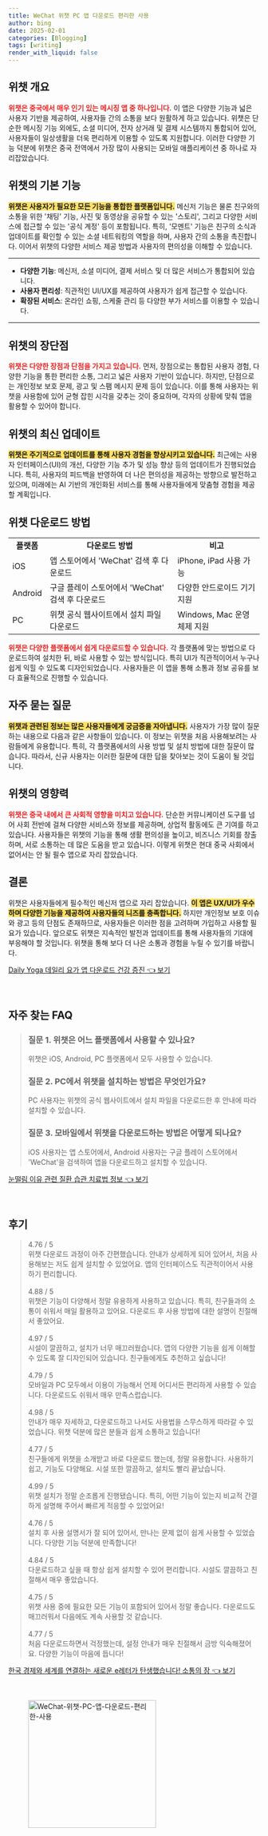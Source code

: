 ```yaml
---
title: WeChat 위챗 PC 앱 다운로드 편리한 사용
author: bing
date: 2025-02-01
categories: [Blogging]
tags: [writing]
render_with_liquid: false
---
```



<h2 id='위챗 개요'>위챗 개요</h2>

<p><b><span style="color: #ee2323;">위챗은 중국에서 매우 인기 있는 메시징 앱 중 하나입니다.</span></b> 이 앱은 다양한 기능과 넓은 사용자 기반을 제공하여, 사용자들 간의 소통을 보다 원활하게 하고 있습니다. 위챗은 단순한 메시징 기능 외에도, 소셜 미디어, 전자 상거래 및 결제 시스템까지 통합되어 있어, 사용자들이 일상생활을 더욱 편리하게 이용할 수 있도록 지원합니다. 이러한 다양한 기능 덕분에 위챗은 중국 전역에서 가장 많이 사용되는 모바일 애플리케이션 중 하나로 자리잡았습니다.</p>

<h2 id='위챗의 기본 기능'>위챗의 기본 기능</h2>

<p><b><span style="background-color: #ffe066;">위챗은 사용자가 필요한 모든 기능을 통합한 플랫폼입니다.</span></b> 메신저 기능은 물론 친구와의 소통을 위한 '채팅' 기능, 사진 및 동영상을 공유할 수 있는 '스토리', 그리고 다양한 서비스에 접근할 수 있는 '공식 계정' 등이 포함됩니다. 특히, '모멘트' 기능은 친구의 소식과 업데이트를 확인할 수 있는 소셜 네트워킹의 역할을 하며, 사용자 간의 소통을 촉진합니다. 이어서 위챗의 다양한 서비스 제공 방법과 사용자의 편의성을 이해할 수 있습니다.</p>

<hr />

<ul>
    <li><b>다양한 기능</b>: 메신저, 소셜 미디어, 결제 서비스 및 더 많은 서비스가 통합되어 있습니다.</li>
    <li><b>사용자 편리성</b>: 직관적인 UI/UX를 제공하여 사용자가 쉽게 접근할 수 있습니다.</li>
    <li><b>확장된 서비스</b>: 온라인 쇼핑, 스케줄 관리 등 다양한 부가 서비스를 이용할 수 있습니다.</li>
</ul>

<hr />

<h2 id='위챗의 장단점'>위챗의 장단점</h2>

<p><b><span style="color: #ee2323;">위챗은 다양한 장점과 단점을 가지고 있습니다.</span></b> 먼저, 장점으로는 통합된 사용자 경험, 다양한 기능을 통한 편리한 소통, 그리고 넓은 사용자 기반이 있습니다. 하지만, 단점으로는 개인정보 보호 문제, 광고 및 스팸 메시지 문제 등이 있습니다. 이를 통해 사용자는 위챗을 사용함에 있어 균형 잡힌 시각을 갖추는 것이 중요하며, 각자의 상황에 맞춰 앱을 활용할 수 있어야 합니다.</p>

<h2 id='위챗의 최신 업데이트'>위챗의 최신 업데이트</h2>

<p><b><span style="background-color: #ffe066;">위챗은 주기적으로 업데이트를 통해 사용자 경험을 향상시키고 있습니다.</span></b> 최근에는 사용자 인터페이스(UI)의 개선, 다양한 기능 추가 및 성능 향상 등의 업데이트가 진행되었습니다. 특히, 사용자의 피드백을 반영하여 더 나은 편의성을 제공하는 방향으로 발전하고 있으며, 미래에는 AI 기반의 개인화된 서비스를 통해 사용자들에게 맞춤형 경험을 제공할 계획입니다.</p>

<h2 id='위챗 다운로드 방법'>위챗 다운로드 방법</h2>

<table>
    <tr>
        <td style="text-align: center; height: 17px;"><b>플랫폼</b></td>
        <td style="text-align: center; height: 17px;"><b>다운로드 방법</b></td>
        <td style="text-align: center; height: 17px;"><b>비고</b></td>
    </tr>
    <tr>
        <td>iOS</td>
        <td>앱 스토어에서 'WeChat' 검색 후 다운로드</td>
        <td>iPhone, iPad 사용 가능</td>
    </tr>
    <tr>
        <td>Android</td>
        <td>구글 플레이 스토어에서 'WeChat' 검색 후 다운로드</td>
        <td>다양한 안드로이드 기기 지원</td>
    </tr>
    <tr>
        <td>PC</td>
        <td>위챗 공식 웹사이트에서 설치 파일 다운로드</td>
        <td>Windows, Mac 운영체제 지원</td>
    </tr>
</table>

<p><b><span style="color: #ee2323;">위챗은 다양한 플랫폼에서 쉽게 다운로드할 수 있습니다.</span></b> 각 플랫폼에 맞는 방법으로 다운로드하여 설치한 뒤, 바로 사용할 수 있는 방식입니다. 특히 UI가 직관적이어서 누구나 쉽게 익힐 수 있도록 디자인되었습니다. 사용자들은 이 앱을 통해 소통과 정보 공유를 보다 효율적으로 진행할 수 있습니다.</p>

<h2 id='자주 묻는 질문'>자주 묻는 질문</h2>

<p><b><span style="background-color: #ffe066;">위챗과 관련된 정보는 많은 사용자들에게 궁금증을 자아냅니다.</span></b> 사용자가 가장 많이 질문하는 내용으로 다음과 같은 사항들이 있습니다. 이 정보는 위챗을 처음 사용해보려는 사람들에게 유용합니다. 특히, 각 플랫폼에서의 사용 방법 및 설치 방법에 대한 질문이 많습니다. 따라서, 신규 사용자는 이러한 질문에 대한 답을 찾아보는 것이 도움이 될 것입니다.</p>

<h2 id='위챗의 영향력'>위챗의 영향력</h2>

<p><b><span style="color: #ee2323;">위챗은 중국 내에서 큰 사회적 영향을 미치고 있습니다.</span></b> 단순한 커뮤니케이션 도구를 넘어 사회 전반에 걸쳐 다양한 서비스와 정보를 제공하며, 상업적 활동에도 큰 기여를 하고 있습니다. 사용자들은 위챗의 기능을 통해 생활 편의성을 높이고, 비즈니스 기회를 창출하며, 서로 소통하는 데 많은 도움을 받고 있습니다. 이렇게 위챗은 현대 중국 사회에서 없어서는 안 될 필수 앱으로 자리 잡았습니다.</p>

<h2 id='결론'>결론</h2>

<p>위챗은 사용자들에게 필수적인 메신저 앱으로 자리 잡았습니다. <b><span style="background-color: #ffe066;">이 앱은 UX/UI가 우수하며 다양한 기능을 제공하여 사용자들의 니즈를 충족합니다.</span></b> 하지만 개인정보 보호 이슈와 광고 등의 단점도 존재하므로, 사용자들은 이러한 점을 고려하며 가입하고 사용할 필요가 있습니다. 앞으로도 위챗은 지속적인 발전과 업데이트를 통해 사용자들의 기대에 부응해야 할 것입니다. 위챗을 통해 보다 더 나은 소통과 경험을 누릴 수 있기를 바랍니다.</p>


<p><a class="click-button" title="Daily Yoga 데일리 요가 앱 다운로드 건강 증진" href="https://aptwhite.github.io/posts/Daily-Yoga-%EB%8D%B0%EC%9D%BC%EB%A6%AC-%EC%9A%94%EA%B0%80-%EC%95%B1-%EB%8B%A4%EC%9A%B4%EB%A1%9C%EB%93%9C-%EA%B1%B4%EA%B0%95-%EC%A6%9D%EC%A7%84/" rel="dofollow">Daily Yoga 데일리 요가 앱 다운로드 건강 증진 👈 보기</a></p><br>
<h2 id='자주_찾는_FAQ'>자주 찾는 FAQ</h2>
<div itemscope="" itemtype="https://schema.org/FAQPage"> 
<blockquote> 
<div itemscope="" itemprop="mainEntity" itemtype="https://schema.org/Question"> 
<h3 itemprop="name">질문 1. 위챗은 어느 플랫폼에서 사용할 수 있나요?</h3> 
<div itemscope="" itemprop="acceptedAnswer" itemtype="https://schema.org/Answer"> 
<span itemprop="text"> 
<p>위챗은 iOS, Android, PC 플랫폼에서 모두 사용할 수 있습니다.</p> 
</span> 
</div> 
</div> 
<div itemscope="" itemprop="mainEntity" itemtype="https://schema.org/Question"> 
<h3 itemprop="name">질문 2. PC에서 위챗을 설치하는 방법은 무엇인가요?</h3> 
<div itemscope="" itemprop="acceptedAnswer" itemtype="https://schema.org/Answer"> 
<span itemprop="text"> 
<p>PC 사용자는 위챗의 공식 웹사이트에서 설치 파일을 다운로드한 후 안내에 따라 설치할 수 있습니다.</p> 
</span> 
</div> 
</div> 
<div itemscope="" itemprop="mainEntity" itemtype="https://schema.org/Question"> 
<h3 itemprop="name">질문 3. 모바일에서 위챗을 다운로드하는 방법은 어떻게 되나요?</h3> 
<div itemscope="" itemprop="acceptedAnswer" itemtype="https://schema.org/Answer"> 
<span itemprop="text"> 
<p>iOS 사용자는 앱 스토어에서, Android 사용자는 구글 플레이 스토어에서 'WeChat'을 검색하여 앱을 다운로드하고 설치할 수 있습니다.</p> 
</span> 
</div> 
</div> 
</blockquote> 
</div>
<p><a class="click-button" title="눈떨림 이유 관련 질환 습관 치료법 정보" href="https://aptwhite.github.io/posts/%EB%88%88%EB%96%A8%EB%A6%BC-%EC%9D%B4%EC%9C%A0-%EA%B4%80%EB%A0%A8-%EC%A7%88%ED%99%98-%EC%8A%B5%EA%B4%80-%EC%B9%98%EB%A3%8C%EB%B2%95-%EC%A0%95%EB%B3%B4/" rel="dofollow">눈떨림 이유 관련 질환 습관 치료법 정보 👈 보기</a></p><br>
<h2 id='후기'>후기</h2>
<div itemscope itemtype="https://schema.org/Product">
  <blockquote>
  <div itemprop="review" itemscope itemtype="https://schema.org/Review">
      <div itemprop="reviewRating" itemscope itemtype="https://schema.org/Rating"> <span itemprop="ratingValue">4.76</span> / <span itemprop="bestRating">5</span> </div>
      <span itemprop="reviewBody">위챗 다운로드 과정이 아주 간편했습니다. 안내가 상세하게 되어 있어서, 처음 사용해보는 저도 쉽게 설치할 수 있었어요. 앱의 인터페이스도 직관적이어서 사용하기 편리합니다.</span>
  </div>
  <br>
  <div itemprop="review" itemscope itemtype="https://schema.org/Review">
      <div itemprop="reviewRating" itemscope itemtype="https://schema.org/Rating"> <span itemprop="ratingValue">4.88</span> / <span itemprop="bestRating">5</span> </div>
      <span itemprop="reviewBody">위챗은 기능이 다양해서 정말 유용하게 사용하고 있습니다. 특히, 친구들과의 소통이 쉬워서 매일 활용하고 있어요. 다운로드 후 사용 방법에 대한 설명이 친절해서 좋았어요.</span>
  </div>
  <br>
  <div itemprop="review" itemscope itemtype="https://schema.org/Review">
      <div itemprop="reviewRating" itemscope itemtype="https://schema.org/Rating"> <span itemprop="ratingValue">4.97</span> / <span itemprop="bestRating">5</span> </div>
      <span itemprop="reviewBody">시설이 깔끔하고, 설치가 너무 매끄러웠습니다. 앱의 다양한 기능을 쉽게 이해할 수 있도록 잘 디자인되어 있습니다. 친구들에게도 추천하고 싶습니다!</span>
  </div>
  <br>
  <div itemprop="review" itemscope itemtype="https://schema.org/Review">
      <div itemprop="reviewRating" itemscope itemtype="https://schema.org/Rating"> <span itemprop="ratingValue">4.79</span> / <span itemprop="bestRating">5</span> </div>
      <span itemprop="reviewBody">모바일과 PC 모두에서 이용이 가능해서 언제 어디서든 편리하게 사용할 수 있습니다. 다운로드도 쉬워서 매우 만족스럽습니다.</span>
  </div>
  <br>
  <div itemprop="review" itemscope itemtype="https://schema.org/Review">
      <div itemprop="reviewRating" itemscope itemtype="https://schema.org/Rating"> <span itemprop="ratingValue">4.98</span> / <span itemprop="bestRating">5</span> </div>
      <span itemprop="reviewBody">안내가 매우 자세하고, 다운로드하고 나서도 사용법을 스무스하게 따라갈 수 있었습니다. 위챗 덕분에 많은 분들과 쉽게 소통하고 있습니다!</span>
  </div>
  <br>
  <div itemprop="review" itemscope itemtype="https://schema.org/Review">
      <div itemprop="reviewRating" itemscope itemtype="https://schema.org/Rating"> <span itemprop="ratingValue">4.77</span> / <span itemprop="bestRating">5</span> </div>
      <span itemprop="reviewBody">친구들에게 위챗을 소개받고 바로 다운로드 했는데, 정말 유용합니다. 사용하기 쉽고, 기능도 다양해요. 시설 또한 깔끔하고, 설치도 빨리 끝났습니다.</span>
  </div>
  <br>
  <div itemprop="review" itemscope itemtype="https://schema.org/Review">
      <div itemprop="reviewRating" itemscope itemtype="https://schema.org/Rating"> <span itemprop="ratingValue">4.99</span> / <span itemprop="bestRating">5</span> </div>
      <span itemprop="reviewBody">위챗 설치가 정말 순조롭게 진행됐습니다. 특히, 어떤 기능이 있는지 비교적 간결하게 설명해 주어서 빠르게 적응할 수 있었어요!</span>
  </div>
  <br>
  <div itemprop="review" itemscope itemtype="https://schema.org/Review">
      <div itemprop="reviewRating" itemscope itemtype="https://schema.org/Rating"> <span itemprop="ratingValue">4.76</span> / <span itemprop="bestRating">5</span> </div>
      <span itemprop="reviewBody">설치 후 사용 설명서가 잘 되어 있어서, 만나는 문제 없이 쉽게 사용할 수 있었습니다. 다양한 기능 덕분에 만족합니다!</span>
  </div>
  <br>
  <div itemprop="review" itemscope itemtype="https://schema.org/Review">
      <div itemprop="reviewRating" itemscope itemtype="https://schema.org/Rating"> <span itemprop="ratingValue">4.84</span> / <span itemprop="bestRating">5</span> </div>
      <span itemprop="reviewBody">다운로드하고 싶을 때 항상 쉽게 설치할 수 있어 편리합니다. 시설도 깔끔하고 친절해서 매우 좋았습니다.</span>
  </div>
  <br>
  <div itemprop="review" itemscope itemtype="https://schema.org/Review">
      <div itemprop="reviewRating" itemscope itemtype="https://schema.org/Rating"> <span itemprop="ratingValue">4.75</span> / <span itemprop="bestRating">5</span> </div>
      <span itemprop="reviewBody">위챗 사용 중에 필요한 모든 기능이 포함되어 있어서 정말 좋습니다. 다운로드도 매끄러워서 다음에도 계속 사용할 것 같습니다.</span>
  </div>
  <br>
  <div itemprop="review" itemscope itemtype="https://schema.org/Review">
      <div itemprop="reviewRating" itemscope itemtype="https://schema.org/Rating"> <span itemprop="ratingValue">4.77</span> / <span itemprop="bestRating">5</span> </div>
      <span itemprop="reviewBody">처음 다운로드하면서 걱정했는데, 설정 안내가 매우 친절해서 금방 익숙해졌어요. 다양한 기능이 마음에 듭니다!</span>
  </div>
  </blockquote>
</div>
<p><a class="click-button" title="한국 경제와 세계를 연결하는 새로운 e레터가 탄생했습니다! 소통의 장" href="https://aptwhite.github.io/posts/%ED%95%9C%EA%B5%AD-%EA%B2%BD%EC%A0%9C%EC%99%80-%EC%84%B8%EA%B3%84%EB%A5%BC-%EC%97%B0%EA%B2%B0%ED%95%98%EB%8A%94-%EC%83%88%EB%A1%9C%EC%9A%B4-e%EB%A0%88%ED%84%B0%EA%B0%80-%ED%83%84%EC%83%9D%ED%96%88%EC%8A%B5%EB%8B%88%EB%8B%A4!-%EC%86%8C%ED%86%B5%EC%9D%98-%EC%9E%A5/" rel="dofollow">한국 경제와 세계를 연결하는 새로운 e레터가 탄생했습니다! 소통의 장 👈 보기</a></p><br>
<figure class="image"><img src="https://aptwhite.github.io/assets/img/thumbnail/WeChat-위챗-PC-앱-다운로드-편리한-사용.webp" alt="WeChat-위챗-PC-앱-다운로드-편리한-사용" width="256" height="256"></figure>